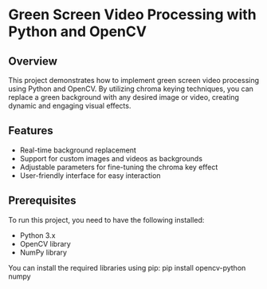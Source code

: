 # Green Screen Video Processing with Python and OpenCV

## Overview
This project demonstrates how to implement green screen video processing using Python and OpenCV. By utilizing chroma keying techniques, you can replace a green background with any desired image or video, creating dynamic and engaging visual effects.

## Features
- Real-time background replacement
- Support for custom images and videos as backgrounds
- Adjustable parameters for fine-tuning the chroma key effect
- User-friendly interface for easy interaction

## Prerequisites
To run this project, you need to have the following installed:
- Python 3.x
- OpenCV library
- NumPy library

You can install the required libraries using pip:
pip install opencv-python numpy
